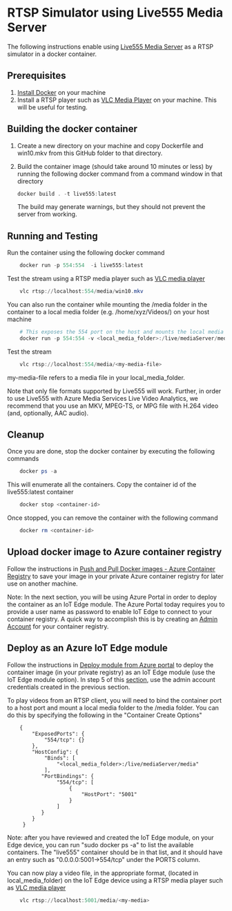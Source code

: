 # RTSP Simulator using Live555 Media Server

The following instructions enable using [Live555 Media Server](http://www.live555.com/mediaServer/) as a RTSP simulator in a docker container.

## Prerequisites
1. [Install Docker](http://docs.docker.com/docker-for-windows/install/) on your machine
2. Install a RTSP player such as [VLC Media Player](http://www.videolan.org/vlc/) on your machine. This will be useful for testing.

## Building the docker container

1. Create a new directory on your machine and copy Dockerfile and win10.mkv from this GitHub folder to that directory.
2. Build the container image (should take around 10 minutes or less) by running the following docker command from a command window in that directory

    ```powershell
    docker build . -t live555:latest
    ```

    The build may generate warnings, but they should not prevent the server from working.

## Running and Testing

Run the container using the following docker command

```powershell
    docker run -p 554:554  -i live555:latest
```


Test the stream using a RTSP media player such as [VLC media player](https://www.videolan.org/vlc/)

```powershell
    vlc rtsp://localhost:554/media/win10.mkv
```

You can also run the container while mounting the /media folder in the container to a local media folder (e.g. /home/xyz/Videos/) on your host machine

```powershell
    # This exposes the 554 port on the host and mounts the local media folder to the /media folder in the server
    docker run -p 554:554 -v <local_media_folder>:/live/mediaServer/media -i live555:latest 
```

Test the stream

```powershell
    vlc rtsp://localhost:554/media/<my-media-file>
```

my-media-file refers to a media file in your local_media_folder. 

Note that only file formats supported by Live555 will work. Further, in order to use Live555 with Azure Media Services Live Video Analytics, we recommend that you use an MKV, MPEG-TS, or MPG file with H.264 video (and, optionally, AAC audio).

## Cleanup

Once you are done, stop the docker container by executing the following commands

```powershell
    docker ps -a 
```

This will enumerate all the containers. Copy the container id of the live555:latest container

```powershell
    docker stop <container-id> 
```

Once stopped, you can remove the container with the following command

```powershell
    docker rm <container-id> 
```

## Upload docker image to Azure container registry

Follow the instructions in [Push and Pull Docker images  - Azure Container Registry](http://docs.microsoft.com/en-us/azure/container-registry/container-registry-get-started-docker-cli) to save your image in your private Azure container registry for later use on another machine.

Note: In the next section, you will be using Azure Portal in order to deploy the container as an IoT Edge module. The Azure Portal today requires you to provide a user name as password to enable IoT Edge to connect to your container registry. A quick way to accomplish this is by creating an [Admin Account](https://docs.microsoft.com/en-us/azure/container-registry/container-registry-authentication#admin-account) for your container registry.

## Deploy as an Azure IoT Edge module

Follow the instructions in [Deploy module from Azure portal](https://docs.microsoft.com/en-us/azure/iot-edge/how-to-deploy-modules-portal) to deploy the container image (in your private registry) as an IoT Edge module (use the IoT Edge module option). In step 5 of this [section](https://docs.microsoft.com/en-us/azure/iot-edge/how-to-deploy-modules-portal#configure-a-deployment-manifest), use the admin account credentials created in the previous section.

To play videos from an RTSP client, you will need to bind the container port to a host port and mount a local media folder to the /media folder. You can do this by specifying the following in the "Container Create Options"

```
    {
        "ExposedPorts": {
            "554/tcp": {}
        },
        "HostConfig": {
            "Binds": [
                "<local_media_folder>:/live/mediaServer/media"
            ],
           "PortBindings": {
                "554/tcp": [
                    {
                        "HostPort": "5001"
                    }
                ]
           }
        }
     }
```
Note: after you have reviewed and created the IoT Edge module, on your Edge device, you can run "sudo docker ps -a" to list the available containers. The "live555" container should be in that list, and it should have an entry such as "0.0.0.0:5001->554/tcp" under the PORTS column.

You can now play a video file, in the appropriate format, (located in local_media_folder) on the IoT Edge device using a RTSP media player such as [VLC media player](https://www.videolan.org/vlc/)

```powershell
    vlc rtsp://localhost:5001/media/<my-media>
```
